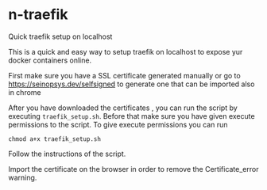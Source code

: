 # n-traefik
Quick traefik setup on localhost

This is a quick and easy way to setup traefik on localhost to expose yur docker containers online.

First make sure you have a SSL certificate generated manually or go to https://seinopsys.dev/selfsigned to generate one that can be imported also in chrome

After you have downloaded the certificates , you can run the script by executing `traefik_setup.sh`. Before that make sure you have given execute permissions to the script.
To give execute permissions you can run

`chmod a+x traefik_setup.sh`

Follow the instructions of the script.

Import the certificate on the browser in order to remove the Certificate_error warning.
